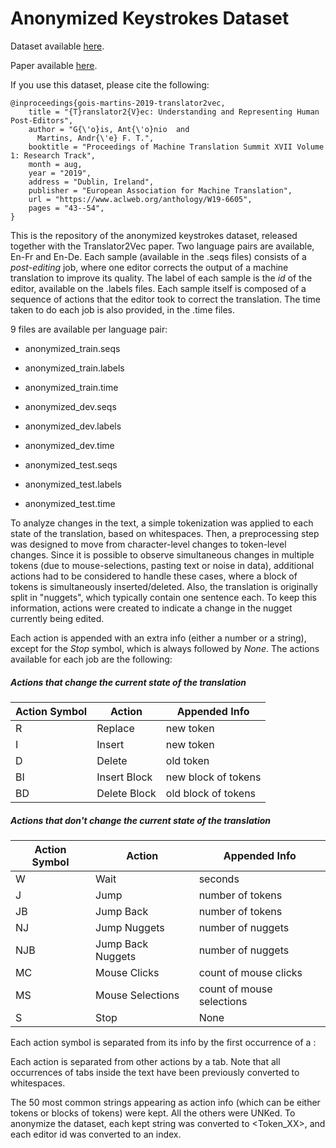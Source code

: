 # Anonymized Keystrokes Dataset

Dataset available [here](https://github.com/Unbabel/translator2vec/releases/download/v1.0/keystrokes_dataset.zip).

Paper available [here](https://arxiv.org/pdf/1907.10362.pdf).

If you use this dataset, please cite the following:
```
@inproceedings{gois-martins-2019-translator2vec,
    title = "{T}ranslator2{V}ec: Understanding and Representing Human Post-Editors",
    author = "G{\'o}is, Ant{\'o}nio  and
      Martins, Andr{\'e} F. T.",
    booktitle = "Proceedings of Machine Translation Summit XVII Volume 1: Research Track",
    month = aug,
    year = "2019",
    address = "Dublin, Ireland",
    publisher = "European Association for Machine Translation",
    url = "https://www.aclweb.org/anthology/W19-6605",
    pages = "43--54",
}
```

This is the repository of the anonymized keystrokes dataset, released together with the Translator2Vec paper. Two language pairs are available, En-Fr and En-De. Each sample (available in the .seqs files) consists of a *post-editing* job, where one editor corrects the output of a machine translation to improve its quality. The label of each sample is the *id* of the editor, available on the .labels files. Each sample itself is composed of a sequence of actions that the editor took to correct the translation. The time taken to do each job is also provided, in the .time files.

9 files are available per language pair:

- anonymized_train.seqs
- anonymized_train.labels
- anonymized_train.time

- anonymized_dev.seqs
- anonymized_dev.labels
- anonymized_dev.time

- anonymized_test.seqs 
- anonymized_test.labels 
- anonymized_test.time


To analyze changes in the text, a simple tokenization was applied to each state of the translation, based on whitespaces. Then, a preprocessing step was designed to move from character-level changes to token-level changes. Since it is possible to observe simultaneous changes in multiple tokens (due to mouse-selections, pasting text or noise in data), additional actions had to be considered to handle these cases, where a block of tokens is simultaneously inserted/deleted. Also, the translation is originally split in "nuggets", which typically contain one sentence each. To keep this information, actions were created to indicate a change in the nugget currently being edited.

Each action is appended with an extra info (either a number or a string), except for the *Stop* symbol, which is always followed by *None*. The actions available for each job are the following:
##### Actions that change the current state of the translation

| Action Symbol | Action       | Appended Info       |
|---------------|--------------|---------------------|
| R             | Replace      | new token           |
| I             | Insert       | new token           |
| D             | Delete       | old token           |
| BI            | Insert Block | new block of tokens |
| BD            | Delete Block | old block of tokens |

##### Actions that don't change the current state of the translation

| Action Symbol | Action            | Appended Info             |
|---------------|-------------------|---------------------------|
| W             | Wait              | seconds                   |
| J             | Jump              | number of tokens          |
| JB            | Jump Back         | number of tokens          |
| NJ            | Jump Nuggets      | number of nuggets         |
| NJB           | Jump Back Nuggets | number of nuggets         |
| MC            | Mouse Clicks      | count of mouse clicks     |
| MS            | Mouse Selections  | count of mouse selections |
| S             | Stop              | None                      |

Each action symbol is separated from its info by the first occurrence of a :

Each action is separated from other actions by a tab. Note that all occurrences of tabs inside the text have been previously converted to whitespaces.

The 50 most common strings appearing as action info (which can be either tokens or blocks of tokens) were kept. All the others were UNKed. To anonymize the dataset, each kept string was converted to <Token_XX>, and each editor id was converted to an index.


